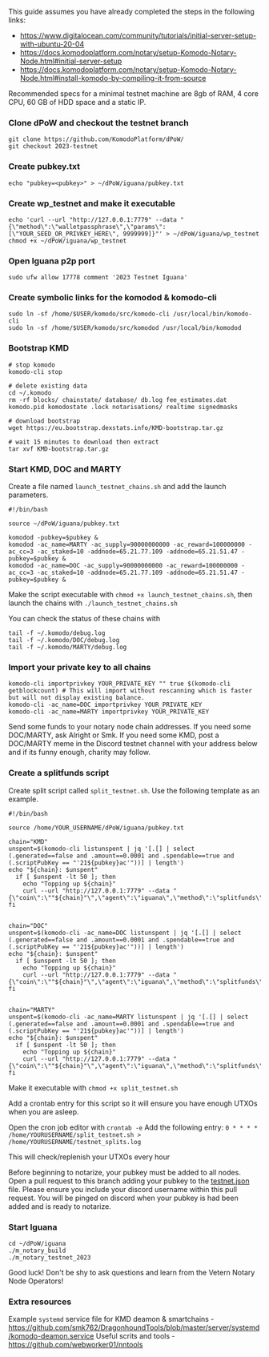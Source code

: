 This guide assumes you have already completed the steps in the following links:
- https://www.digitalocean.com/community/tutorials/initial-server-setup-with-ubuntu-20-04
- https://docs.komodoplatform.com/notary/setup-Komodo-Notary-Node.html#initial-server-setup
- https://docs.komodoplatform.com/notary/setup-Komodo-Notary-Node.html#install-komodo-by-compiling-it-from-source

Recommended specs for a minimal testnet machine are 8gb of RAM, 4 core CPU, 60 GB of HDD space and a static IP.

### Clone dPoW and checkout the testnet branch
```
git clone https://github.com/KomodoPlatform/dPoW/
git checkout 2023-testnet
```


### Create pubkey.txt
`echo "pubkey=<pubkey>" > ~/dPoW/iguana/pubkey.txt`


### Create wp_testnet and make it executable
```
echo 'curl --url "http://127.0.0.1:7779" --data "{\"method\":\"walletpassphrase\",\"params\":[\"YOUR_SEED_OR_PRIVKEY_HERE\", 9999999]}"' > ~/dPoW/iguana/wp_testnet
chmod +x ~/dPoW/iguana/wp_testnet
```


### Open Iguana p2p port
`sudo ufw allow 17778 comment '2023 Testnet Iguana'`


### Create symbolic links for the komodod & komodo-cli
```
sudo ln -sf /home/$USER/komodo/src/komodo-cli /usr/local/bin/komodo-cli
sudo ln -sf /home/$USER/komodo/src/komodod /usr/local/bin/komodod
```

### Bootstrap KMD
```
# stop komodo
komodo-cli stop

# delete existing data
cd ~/.komodo
rm -rf blocks/ chainstate/ database/ db.log fee_estimates.dat komodo.pid komodostate .lock notarisations/ realtime signedmasks

# download bootstrap
wget https://eu.bootstrap.dexstats.info/KMD-bootstrap.tar.gz

# wait 15 minutes to download then extract
tar xvf KMD-bootstrap.tar.gz

```


### Start KMD, DOC and MARTY

Create a file named `launch_testnet_chains.sh` and add the launch parameters.
```
#!/bin/bash

source ~/dPoW/iguana/pubkey.txt

komodod -pubkey=$pubkey &
komodod -ac_name=MARTY -ac_supply=90000000000 -ac_reward=100000000 -ac_cc=3 -ac_staked=10 -addnode=65.21.77.109 -addnode=65.21.51.47 -pubkey=$pubkey &
komodod -ac_name=DOC -ac_supply=90000000000 -ac_reward=100000000 -ac_cc=3 -ac_staked=10 -addnode=65.21.77.109 -addnode=65.21.51.47 -pubkey=$pubkey &
```

Make the script executable with `chmod +x launch_testnet_chains.sh`, then launch the chains with `./launch_testnet_chains.sh`

You can check the status of these chains with
```
tail -f ~/.komodo/debug.log
tail -f ~/.komodo/DOC/debug.log
tail -f ~/.komodo/MARTY/debug.log
```


### Import your private key to all chains
```
komodo-cli importprivkey YOUR_PRIVATE_KEY "" true $(komodo-cli getblockcount) # This will import without rescanning which is faster but will not display existing balance.
komodo-cli -ac_name=DOC importprivkey YOUR_PRIVATE_KEY
komodo-cli -ac_name=MARTY importprivkey YOUR_PRIVATE_KEY
```

Send some funds to your notary node chain addresses. If you need some DOC/MARTY, ask Alright or Smk. If you need some KMD, post a DOC/MARTY meme in the Discord testnet channel with your address below and if its funny enough, charity may follow.


### Create a splitfunds script

Create split script called `split_testnet.sh`. Use the following template as an example. 

```
#!/bin/bash

source /home/YOUR_USERNAME/dPoW/iguana/pubkey.txt

chain="KMD"
unspent=$(komodo-cli listunspent | jq '[.[] | select (.generated==false and .amount==0.0001 and .spendable==true and (.scriptPubKey == "'21${pubkey}ac'"))] | length')
echo "${chain}: $unspent"
  if [ $unspent -lt 50 ]; then
    echo "Topping up ${chain}"
    curl --url "http://127.0.0.1:7779" --data "{\"coin\":\""${chain}"\",\"agent\":\"iguana\",\"method\":\"splitfunds\",\"satoshis\":\"10000\",\"sendflag\":1,\"duplicates\":"50"}"
fi


chain="DOC"
unspent=$(komodo-cli -ac_name=DOC listunspent | jq '[.[] | select (.generated==false and .amount==0.0001 and .spendable==true and (.scriptPubKey == "'21${pubkey}ac'"))] | length')
echo "${chain}: $unspent"
  if [ $unspent -lt 50 ]; then
    echo "Topping up ${chain}"
    curl --url "http://127.0.0.1:7779" --data "{\"coin\":\""${chain}"\",\"agent\":\"iguana\",\"method\":\"splitfunds\",\"satoshis\":\"10000\",\"sendflag\":1,\"duplicates\":"50"}"
fi


chain="MARTY"
unspent=$(komodo-cli -ac_name=MARTY listunspent | jq '[.[] | select (.generated==false and .amount==0.0001 and .spendable==true and (.scriptPubKey == "'21${pubkey}ac'"))] | length')
echo "${chain}: $unspent"
  if [ $unspent -lt 50 ]; then
    echo "Topping up ${chain}"
    curl --url "http://127.0.0.1:7779" --data "{\"coin\":\""${chain}"\",\"agent\":\"iguana\",\"method\":\"splitfunds\",\"satoshis\":\"10000\",\"sendflag\":1,\"duplicates\":"50"}"
fi
```

Make it executable with `chmod +x split_testnet.sh`

Add a crontab entry for this script so it will ensure you have enough UTXOs when you are asleep.

Open the cron job editor with `crontab -e`
Add the following entry: `0 * * * * /home/YOURUSERNAME/split_testnet.sh > /home/YOURUSERNAME/testnet_splits.log`

This will check/replenish your UTXOs every hour

Before beginning to notarize, your pubkey must be added to all nodes. Open a pull request to this branch adding your pubkey to the [testnet.json](https://github.com/KomodoPlatform/dPoW/blob/2023-testnet/iguana/testnet.json) file. Please ensure you include your discord username within this pull request. You will be pinged on discord when your pubkey is had been added and is ready to notarize.

### Start Iguana
```
cd ~/dPoW/iguana
./m_notary_build
./m_notary_testnet_2023
```

Good luck! Don't be shy to ask questions and learn from the Vetern Notary Node Operators! 

### Extra resources

Example `systemd` service file for KMD deamon & smartchains - https://github.com/smk762/DragonhoundTools/blob/master/server/systemd/komodo-deamon.service
Useful scrits and tools - https://github.com/webworker01/nntools


